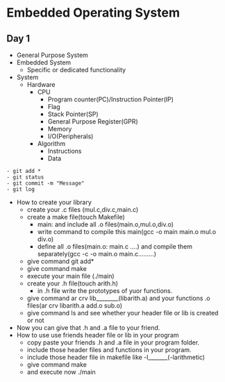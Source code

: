 # Embedded Operating System

## Day 1

- General Purpose System
- Embedded System
    - Specific or dedicated functionality
- System
     - Hardware
        - CPU
            - Program counter(PC)/Instruction Pointer(IP)
            - Flag
            - Stack Pointer(SP)
            - General Purpose Register(GPR)
            - Memory
            - I/O(Peripherals)
        - Algorithm
            - Instructions
            - Data
```
- git add *
- git status
- git commit -m "Message"
- git log
```
- How to create your library
    - create your .c files (mul.c,div.c,main.c) 
    - create a make file(touch Makefile) 
        - main: and include all .o files(main.o,mul.o,div.o)
        - write command to compile this main(gcc -o main main.o mul.o div.o)
        - define all .o files(main.o: main.c ....) and compile them separately(gcc -c -o main.o main.c.........)
    - give command git add*
    - give command make
    - execute your main file (./main)
    - create your .h file(touch arith.h)
        - in .h file write the prototypes of yuor functions.
    - give command ar crv lib________(libarith.a) and your functions .o files(ar crv libarith.a add.o sub.o)
    - give command ls and see whether your header file or lib is created or not
- Now you can give that .h and .a file to your friend.
- How to use use friends header file or lib in your program
    - copy paste your friends .h and .a file in your program folder.
    - include those header files and functions in your program.
    - include those header file in makefile like -l_______(-larithmetic)
    - give command make
    - and execute now ./main
